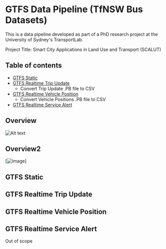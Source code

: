 # GTFS Data Pipeline (TfNSW Bus Datasets)

This is a data pipeline developed as part of a PhD research project at the University of Sydney's TransportLab.

Project Title: Smart City Applications in Land Use and Transport (SCALUT)

## Table of contents
* [GTFS Static](#gtfs-static)
* [GTFS Realtime Trip Update](#gtfs-realtime-trip-update)
  - Convert Trip Update .PB file to CSV
* [GTFS Realtime Vehicle Position](#gtfs-realtime-vehicle-position)
  - Convert Vehicle Positions .PB file to CSV
* [GTFS Realtime Service Alert](#gtfs-realtime-alert)

## Overview
![Alt text](https://www.dropbox.com/s/he7g5y0d27deoit/GTFS_TfNSW_Bus_Data_Pipeline_v211023.png "Optional Title")


## Overview2
[![image](https://www.dropbox.com/s/he7g5y0d27deoit/GTFS_TfNSW_Bus_Data_Pipeline_v211023.png)]

## GTFS Static

## GTFS Realtime Trip Update

## GTFS Realtime Vehicle Position

## GTFS Realtime Service Alert
Out of scope




